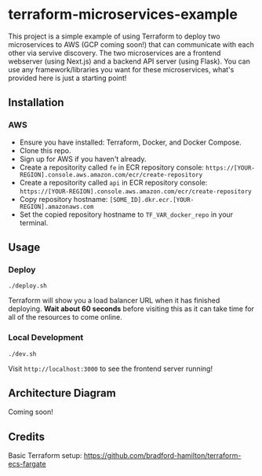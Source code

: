 # terraform-microservices-example

This project is a simple example of using Terraform to deploy two microservices to AWS (GCP coming soon!) that can communicate with each other via servive discovery. The two microservices are a frontend webserver (using Next.js) and a backend API server (using Flask). You can use any framework/libraries you want for these microservices, what's provided here is just a starting point!

## Installation

### AWS

- Ensure you have installed: Terraform, Docker, and Docker Compose.
- Clone this repo.
- Sign up for AWS if you haven't already.
- Create a repositority called `fe` in ECR repository console: `https://[YOUR-REGION].console.aws.amazon.com/ecr/create-repository`
- Create a repositority called `api` in ECR repository console: `https://[YOUR-REGION].console.aws.amazon.com/ecr/create-repository`
- Copy repository hostname: `[SOME_ID].dkr.ecr.[YOUR-REGION].amazonaws.com`
- Set the copied repository hostname to `TF_VAR_docker_repo` in your terminal.

## Usage

### Deploy

`./deploy.sh`

Terraform will show you a load balancer URL when it has finished deploying. **Wait about 60 seconds** before visiting this as it can take time for all of the resources to come online.

### Local Development

`./dev.sh`

Visit `http://localhost:3000` to see the frontend server running!

## Architecture Diagram

Coming soon!

## Credits

Basic Terraform setup:
https://github.com/bradford-hamilton/terraform-ecs-fargate

